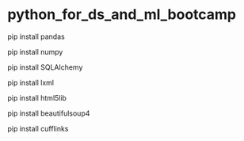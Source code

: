 # python_for_ds_and_ml_bootcamp

pip install pandas

pip install numpy

pip install SQLAlchemy

pip install lxml

pip install html5lib

pip install beautifulsoup4

pip install cufflinks